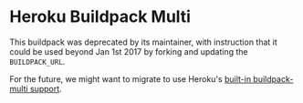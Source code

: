 # Heroku Buildpack Multi

This buildpack was deprecated by its maintainer, with instruction that it could be used beyond Jan 1st 2017 by forking and updating the `BUILDPACK_URL`.

For the future, we might want to migrate to use Heroku's [built-in buildpack-multi support](https://devcenter.heroku.com/articles/using-multiple-buildpacks-for-an-app).
